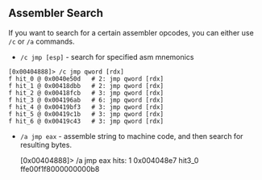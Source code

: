 ## Assembler Search

If you want to search for a certain assembler opcodes, you can either use `/c` or `/a` commands.

*    `/c jmp [esp]` - search for specified asm mnemonics

    [0x00404888]> /c jmp qword [rdx]
    f hit_0 @ 0x0040e50d   # 2: jmp qword [rdx]
    f hit_1 @ 0x00418dbb   # 2: jmp qword [rdx]
    f hit_2 @ 0x00418fcb   # 3: jmp qword [rdx]
    f hit_3 @ 0x004196ab   # 6: jmp qword [rdx]
    f hit_4 @ 0x00419bf3   # 3: jmp qword [rdx]
    f hit_5 @ 0x00419c1b   # 3: jmp qword [rdx]
    f hit_6 @ 0x00419c43   # 3: jmp qword [rdx]

* `/a jmp eax` - assemble string to machine code, and then search for resulting bytes.

    [0x00404888]> /a jmp eax
    hits: 1
    0x004048e7 hit3_0 ffe00f1f8000000000b8
